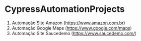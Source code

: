 # CypressAutomationProjects

1) Automação Site Amazon       (https://www.amazon.com.br)
2) Automação Google Maps       (https://www.google.com/maps)
3) Automação Site Saucedemo    (https://www.saucedemo.com/)
